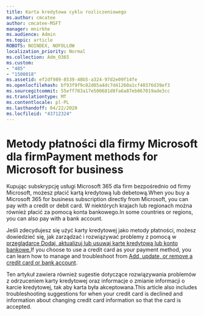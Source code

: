 ```yaml
---
title: Karta kredytowa cyklu rozliczeniowego
ms.author: cmcatee
author: cmcatee-MSFT
manager: mnirkhe
ms.audience: Admin
ms.topic: article
ROBOTS: NOINDEX, NOFOLLOW
localization_priority: Normal
ms.collection: Adm_O365
ms.custom:
- "485"
- "1500018"
ms.assetid: ef2df989-8539-48b5-a324-97d2e09f14fe
ms.openlocfilehash: bf93f9f9c82d05a4dc7d41260a1cf40376d39ef3
ms.sourcegitcommit: 55eff703a17e500681d8fa6a87eb067019ade3cc
ms.translationtype: MT
ms.contentlocale: pl-PL
ms.lasthandoff: 04/22/2020
ms.locfileid: "43712324"
---
```

# <a name="payment-methods-for-microsoft-for-business"></a><span data-ttu-id="1c19d-102">Metody płatności dla firmy Microsoft dla firm</span><span class="sxs-lookup"><span data-stu-id="1c19d-102">Payment methods for Microsoft for business</span></span>

<span data-ttu-id="1c19d-103">Kupując subskrypcję usługi Microsoft 365 dla firm bezpośrednio od firmy Microsoft, możesz płacić kartą kredytową lub debetową.</span><span class="sxs-lookup"><span data-stu-id="1c19d-103">When you buy a Microsoft 365 for business subscription directly from Microsoft, you can pay with a credit or debit card.</span></span> <span data-ttu-id="1c19d-104">W niektórych krajach lub regionach można również płacić za pomocą konta bankowego.</span><span class="sxs-lookup"><span data-stu-id="1c19d-104">In some countries or regions, you can also pay with a bank account.</span></span>
  
<span data-ttu-id="1c19d-105">Jeśli zdecydujesz się użyć karty kredytowej jako metody płatności, możesz dowiedzieć się, jak zarządzać i rozwiązywać problemy z pomocą w [przeglądarce Dodaj, aktualizuj lub usuwaj kartę kredytową lub konto bankowe.](https://docs.microsoft.com/office365/admin/subscriptions-and-billing/add-update-or-remove-credit-card-or-bank-account)</span><span class="sxs-lookup"><span data-stu-id="1c19d-105">If you choose to use a credit card as your payment method, you can learn how to manage and troubleshoot from [Add, update, or remove a credit card or bank account](https://docs.microsoft.com/office365/admin/subscriptions-and-billing/add-update-or-remove-credit-card-or-bank-account).</span></span>
  
<span data-ttu-id="1c19d-106">Ten artykuł zawiera również sugestie dotyczące rozwiązywania problemów z odrzuceniem karty kredytowej oraz informacje o zmianie informacji o karcie kredytowej, tak aby karta była akceptowana.</span><span class="sxs-lookup"><span data-stu-id="1c19d-106">This article also includes troubleshooting suggestions for when your credit card is declined and information about changing credit card information so that the card is accepted.</span></span>